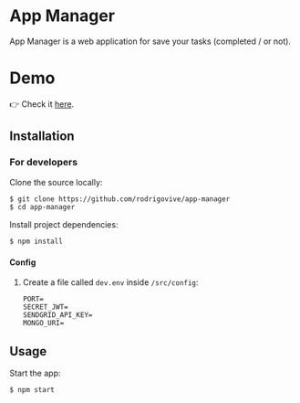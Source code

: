 # App Manager 

App Manager is a web application for save your tasks (completed / or not).

# Demo
👉 Check it <a href="http://app-manager-node.herokuapp.com/">here</a>.
<br>


## Installation

### For developers
Clone the source locally:

```sh
$ git clone https://github.com/rodrigovive/app-manager
$ cd app-manager
```
Install project dependencies:

```sh
$ npm install
```

#### Config

1. Create a file called `dev.env` inside `/src/config`:

   ```
   PORT=
   SECRET_JWT=
   SENDGRID_API_KEY=
   MONGO_URI=
   ```


## Usage

Start the app:

```sh
$ npm start
```